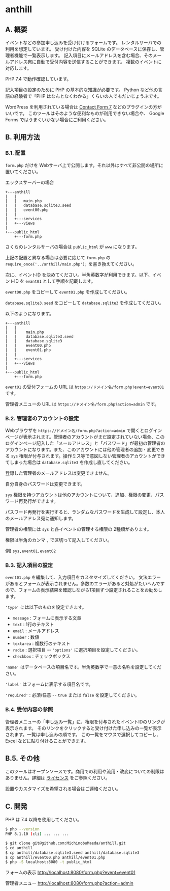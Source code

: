 # anthill

## A. 概要

イベントなどの参加申し込みを受け付けるフォームです。
レンタルサーバでの利用を想定しています。
受け付けた内容を SQLite のデータベースに保存し、管理者機能で一覧表示します。
記入項目にメールアドレスを含む場合、そのメールアドレス宛に自動で受付内容を送信することができます。
複数のイベントに対応します。

PHP 7.4 で動作確認しています。

記入項目の設定のために PHP の基本的な知識が必要です。
Python など他の言語の経験者で「PHP はなんとなくわかる」くらいの人でもだいじょうぶです。

WordPress を利用されている場合は
[Contact Form 7](https://wordpress.org/plugins/contact-form-7/)
などのプラグインの方がいいです。
このツールはそのような便利なものが利用できない場合や、
Google Forms ではうまくいかない場合にご利用ください。

## B. 利用方法

### B.1. 配置

`form.php` だけを Webサーバ上で公開します。それ以外はすべて非公開の場所に置いてください。

エックスサーバーの場合

```text
+---anthill
|   |
|   |   main.php
|   |   database.sqlite3.seed
|   |   event00.php
|   |
|   +---services
|   +---views
|
+---public_html
    +---form.php
```

さくらのレンタルサーバの場合は `public_html` が `www` になります。

上記の配置と異なる場合は必要に応じて `form.php` の `require_once('../anthill/main.php');` を書き換えてください。

次に、イベントID を決めてください。半角英数字が利用できます。以下、イベントID を `evant01` として手順を記載します。

`event00.php` をコピーして `event01.php` を作成してください。

`database.sqlite3.seed` をコピーして `database.sqlite3` を作成してください。

以下のようになります。

```text
+---anthill
|   |
|   |    main.php
|   |    database.sqlite3.seed
|   |    database.sqlite3
|   |    event00.php
|   |    event01.php
|   |
|   +---services
|   +---views
|
+---public_html
    +---form.php
```

`event01` の受付フォームの URL は `https://ドメイン名/form.php?event=event01` です。

管理者メニューの URL は `https://ドメイン名/form.php?action=admin` です。

### B.2. 管理者のアカウントの設定

Webブラウザを `https://ドメイン名/form.php?action=admin` で開くとログインページが表示されます。管理者のアカウントがまだ設定されていない場合、このログインページ記入した「メールアドレス」と「パスワード」が最初の管理者のアカウントになります。また、このアカウントには他の管理者の追加・変更できる `sys` 権限が付与されます。操作ミス等で意図しない管理者のアカウントができてしまった場合は `database.sqlite3` を作成し直してください。

登録した管理者のメールアドレスは変更できません。

自分自身のパスワードは変更できます。

`sys` 権限を持つアカウントは他のアカウントについて、追加、権限の変更、パスワード再発行ができます。

パスワード再発行を実行すると、ランダムなパスワードを生成して設定し、本人のメールアドレス宛に通知します。

管理者の権限には `sys` と各イベントの管理する権限の 2種類があります。

権限は半角のカンマ `,` で区切って記入してください。

例) `sys,event01,event02`

### B.3. 記入項目の設定

`event01.php` を編集して、入力項目をカスタマイズしてください。
文法エラーがあるとフォームが表示されません。多数のエラーがあると対処がたいへんですので、フォームの表示結果を確認しながら1項目ずつ設定されることをお勧めします。

`'type'` には以下のものを設定できます。

- `message` : フォームに表示する文章
- `text` : 1行のテキスト
- `email` : メールアドレス
- `number` : 数値
- `textarea` : 複数行のテキスト
- `radio` : 選択項目 -- `'options'` に選択項目を設定してください。
- `checkbox` : チェックボックス

`'name'` はデータベースの項目名です。半角英数字で一意の名称を設定してください。

`'label'` はフォームに表示する項目名です。

`'required'` : 必須/任意 -- `true` または `false` を設定してください。

### B.4. 受付内容の参照

管理者メニューの「申し込み一覧」に、権限を付与されたイベントIDのリンクが表示されます。
そのリンクをクリックすると受け付けた申し込みの一覧が表示されます。一覧は申し込みの順です。
この一覧をマウスで選択してコピーし、 Excel などに貼り付けることができます。

## B.5. その他

このツールはオープンソースです。商用での利用や流用・改変についての制限はありません。詳細は [ライセンス](LICENSE) をご参照ください。

設置やカスタマイズを希望される場合はご連絡ください。

## C. 開発

PHP は 7.4 以降を使用してください。

```bash
$ php --version
PHP 8.1.10 (cli) ... ... ...

$ git clone git@github.com:MichinobuMaeda/anthill.git
$ cd anthill
$ cp anthill/database.sqlite3.seed anthill/database.sqlite3
$ cp anthill/event00.php anthill/event01.php
$ php -S localhost:8080 -t public_html
```

フォームの表示 <http://localhost:8080/form.php?event=event01>

管理者メニュー <http://localhost:8080/form.php?action=admin>
